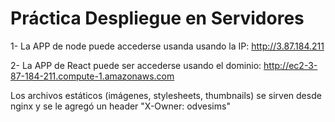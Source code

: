 # Práctica Despliegue en Servidores

1- La APP de node puede accederse usanda usando la IP: http://3.87.184.211

2- La APP de React puede ser accederse usando el dominio: http://ec2-3-87-184-211.compute-1.amazonaws.com

Los archivos estáticos (imágenes, stylesheets, thumbnails) se sirven desde nginx y se le agregó un header "X-Owner: odvesims"

